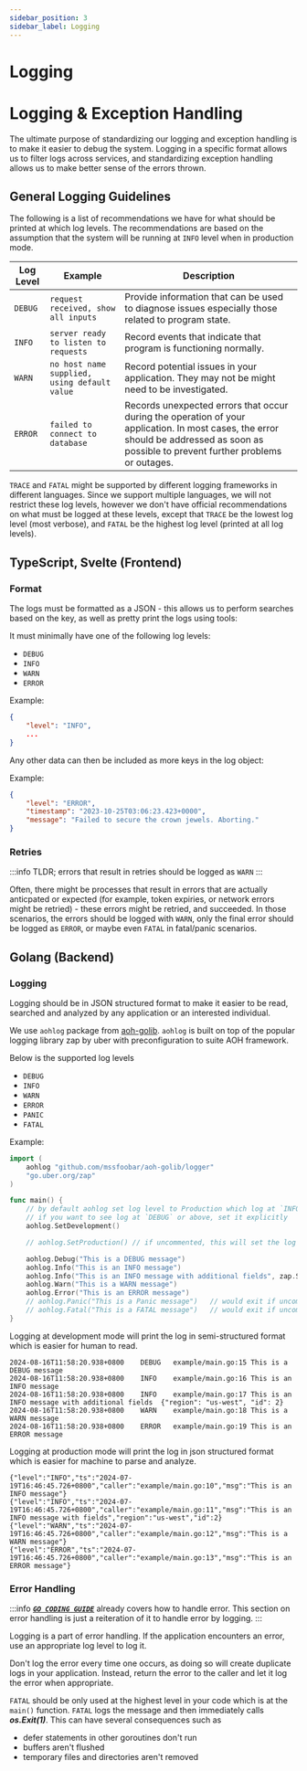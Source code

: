 ```yaml
---
sidebar_position: 3
sidebar_label: Logging
---
```


# Logging

# Logging & Exception Handling

The ultimate purpose of standardizing our logging and exception handling is to make it easier to debug the system.
Logging in a specific format allows us to filter logs across services, and standardizing exception handling allows us
to make better sense of the errors thrown.

## General Logging Guidelines

The following is a list of recommendations we have for what should be printed at which log levels. The recommendations
are based on the assumption that the system will be running at `INFO` level when in production mode.

| Log Level | Example                                      | Description                                                                                                                                                                             |
| --------- | -------------------------------------------- | --------------------------------------------------------------------------------------------------------------------------------------------------------------------------------------- |
| `DEBUG`   | `request received, show all inputs`          | Provide information that can be used to diagnose issues especially those related to program state.                                                                                      |
| `INFO`    | `server ready to listen to requests`         | Record events that indicate that program is functioning normally.                                                                                                                       |
| `WARN`    | `no host name supplied, using default value` | Record potential issues in your application. They may not be might need to be investigated.                                                                                             |
| `ERROR`   | `failed to connect to database`              | Records unexpected errors that occur during the operation of your application. In most cases, the error should be addressed as soon as possible to prevent further problems or outages. |

`TRACE` and `FATAL` might be supported by different logging frameworks in different languages. Since we support multiple
languages, we will not restrict these log levels, however we don't have official recommendations on what must be
logged at these levels, except that `TRACE` be the lowest log level (most verbose), and `FATAL` be the highest log
level (printed at all log levels).

## TypeScript, Svelte (Frontend)

### Format

The logs must be formatted as a JSON - this allows us to perform searches based on the key, as well as pretty print
the logs using tools:

It must minimally have one of the following log levels:

-   `DEBUG`
-   `INFO`
-   `WARN`
-   `ERROR`

Example:

```json
{
    "level": "INFO",
    ...
}
```

Any other data can then be included as more keys in the log object:

Example:

```json
{
	"level": "ERROR",
	"timestamp": "2023-10-25T03:06:23.423+0000",
	"message": "Failed to secure the crown jewels. Aborting."
}
```

### Retries

:::info
TLDR; errors that result in retries should be logged as `WARN`
:::

Often, there might be processes that result in errors that are actually anticpated or expected (for example, token
expiries, or network errors might be retried) - these errors might be retried, and succeeded. In those scenarios, the
errors should be logged with `WARN`, only the final error should be logged as `ERROR`, or maybe even `FATAL` in
fatal/panic scenarios.

## Golang (Backend)

### Logging

Logging should be in JSON structured format to make it easier to be read, searched and analyzed by any application or an
interested individual.

We use `aohlog` package from [aoh-golib](https://github.com/mssfoobar/aoh-golib). `aohlog` is built on top of the
popular logging library zap by uber with preconfiguration to suite AOH framework.

Below is the supported log levels

-   `DEBUG`
-   `INFO`
-   `WARN`
-   `ERROR`
-   `PANIC`
-   `FATAL`

Example:

```go
import (
    aohlog "github.com/mssfoobar/aoh-golib/logger"
    "go.uber.org/zap"
)

func main() {
    // by default aohlog set log level to Production which log at `INFO` or above log level
    // if you want to see log at `DEBUG` or above, set it explicitly
    aohlog.SetDevelopment()

    // aohlog.SetProduction() // if uncommented, this will set the log level back to `INFO`

    aohlog.Debug("This is a DEBUG message")
    aohlog.Info("This is an INFO message")
    aohlog.Info("This is an INFO message with additional fields", zap.String("region", "us-west"), zap.Int("id", 2))
    aohlog.Warn("This is a WARN message")
    aohlog.Error("This is an ERROR message")
    // aohlog.Panic("This is a Panic message")   // would exit if uncommented
    // aohlog.Fatal("This is a FATAL message")   // would exit if uncommented
}
```

Logging at development mode will print the log in semi-structured format which is easier for human to read.

```text
2024-08-16T11:58:20.938+0800    DEBUG   example/main.go:15 This is a DEBUG message
2024-08-16T11:58:20.938+0800    INFO    example/main.go:16 This is an INFO message
2024-08-16T11:58:20.938+0800    INFO    example/main.go:17 This is an INFO message with additional fields  {"region": "us-west", "id": 2}
2024-08-16T11:58:20.938+0800    WARN    example/main.go:18 This is a WARN message
2024-08-16T11:58:20.938+0800    ERROR   example/main.go:19 This is an ERROR message
```

Logging at production mode will print the log in json structured format which is easier for machine to parse and
analyze.

```text
{"level":"INFO","ts":"2024-07-19T16:46:45.726+0800","caller":"example/main.go:10","msg":"This is an INFO message"}
{"level":"INFO","ts":"2024-07-19T16:46:45.726+0800","caller":"example/main.go:11","msg":"This is an INFO message with fields","region":"us-west","id":2}
{"level":"WARN","ts":"2024-07-19T16:46:45.726+0800","caller":"example/main.go:12","msg":"This is a WARN message"}
{"level":"ERROR","ts":"2024-07-19T16:46:45.726+0800","caller":"example/main.go:13","msg":"This is an ERROR message"}
```

### Error Handling

:::info
[**_`GO CODING GUIDE`_**](../language-specific/golang.md#errors) already covers how to handle error. This section on
error handling is just a reiteration of it to handle error by logging.
:::

Logging is a part of error handling. If the application encounters an error, use an appropriate log level to
log it.

Don't log the error every time one occurs, as doing so will create duplicate logs in your application.
Instead, return the error to the caller and let it log the error when appropriate.

`FATAL` should be only used at the highest level in your code which is at the `main()` function.
`FATAL` logs the message and then immediately calls **_os.Exit(1)_**. This can have several consequences such as

-   defer statements in other goroutines don't run
-   buffers aren't flushed
-   temporary files and directories aren't removed

